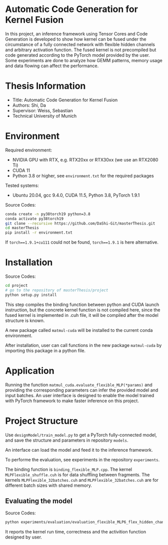 Automatic Code Generation for Kernel Fusion
===
In this project, an inference framework using Tensor Cores and Code Generation is developed to show how kernel can be fused under the circumstance of a fully connected network with flexible hidden channels and arbitrary activation function. The fused kernel is not precompiled but code generated according to the PyTorch model provided by the user. Some experiments are done to analyze how GEMM patterns, memory usage and data flowing can affect the performance. 
# Thesis Information
- Title:  Automatic Code Generation for Kernel Fusion
- Authors:  Shi, Da
- Supervisor: Weiss, Sebastian
- Technical University of Munich

# Environment
Required environment:
 - NVIDIA GPU with RTX, e.g. RTX20xx or RTX30xx (we use an RTX2080 Ti)
 - CUDA 11
 - Python 3.8 or higher, see `environment.txt` for the required packages

Tested systems:
- Ubuntu 20.04, gcc 9.4.0, CUDA 11.5, Python 3.8, PyTorch 1.9.1

Source Codes:
```sh
conda create -n py38torch19 python=3.8
conda activate py38torch19
git clone --recursive https://github.com/DaShi-Git/masterThesis.git
cd masterThesis
pip install -r environment.txt

```
If `torch==1.9.1+cu111` could not be found, `torch==1.9.1` is here alternative.
# Installation
Source Codes:
```sh
cd project
# go to the repository of masterThesis/project
python setup.py install

```
This step compiles the binding function between python and CUDA launch instruction, but the concrete kernel function is not compiled here, since the fused kernel is implemented in .cuh file, it will be compiled after the model structure is known.

A new package called `matmul-cuda` will be installed to the current conda environment.

After installation, user can call functions in the new package `matmul-cuda` by importing this package in a python file.
# Application
Running the function `matmul_cuda.evaluate_flexible_MLP(*params)` and providing the corresponding parameters can infer the provided model and input batches. An user interface is designed to enable the model trained with PyTorch framework to make faster inference on this project.

# Project Structure
Use `designModel/train_model.py` to get a PyTorch fully-connected model, and save the structure and parameters in repository `models`.

An interface can load the model and feed it to the inference framework.

To performe the evaluation, see experiments in the repository `experiments`.

The binding function is `binding_flexible_MLP.cpp`. The kernel `MLPFlexible_shuffle.cuh` is for data shuffling between fragments. The kernels `MLPFlexible_32batches.cuh` and `MLPFlexible_32batches.cuh` are for different batch sizes with shared memory.

## Evaluating the model
Source Codes:
```sh
python experiments/evaluation/evaluation_flexible_MLP6_flex_hidden_channel.py

```
It reports the kernel run time, correctness and the activition function designed by user.
